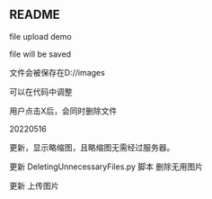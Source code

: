 ## README

file upload demo

file will be saved

文件会被保存在D://images

可以在代码中调整

用户点击X后，会同时删除文件





20220516

更新，显示略缩图，且略缩图无需经过服务器。

更新 DeletingUnnecessaryFiles.py 脚本 删除无用图片

更新 上传图片
